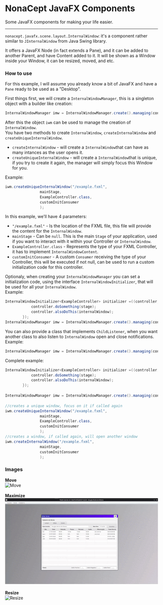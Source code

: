 # NonaCept JavaFX Components

Some JavaFX components for making your life easier.
***
`nonacept.javafx.scene.layout.InternalWindow`: it's a component rather similar to `JInternalWindow` from Java Swing library.

It offers a JavaFX Node (in fact extends a Pane), and it can be added to another Parent, and have Content added to it. It will be shown as a Window inside your Window, it can be resized, moved, and etc.

### How to use
For this example, I will assume you already know a bit of JavaFX and have a `Pane` ready to be used as a "Desktop".

First things first, we will create a `InternalWindowManager`, this is a singleton object with a builder like creation:

```java
InternalWindowManager imw = InternalWindowManager.create().managing(contentPanel);
```
After this the object `iwm` can be used to manage the creation of `InternalWindow`.<br>
You have two methods to create `InternalWindow`, `createInternalWindow` and `createUniqueInternalWindow`.<br>
+ `createInternalWindow` - will create a `InternalWindow`that can have as many intances as the user opens it.<br>
+ `createUniqueInternalWindow` - will create a `InternalWindow`that is unique, if you try to create it again, the manager will simply focus this Window for you.<br>

Example:
```java
iwm.createUniqueInternalWindow("/example.fxml",
                mainStage, 
                ExampleController.class,
                customInitConsumer
                );
```
In this example, we'll have 4 parameters:<br>
+ `"/example.fxml"` - Is the location of the FXML file, this file will provide the content for the `InternalWindow`.<br>
+ `mainStage` - Can be `null`. This is the main `Stage` of your application, used if you want to interact with it within your Controller or `InternalWindow`.<br>
+ `ExampleController.class` - Represents the type of your FXML Controller, it has to implement `InternalWindowContent`.<br>
+ `customInitConsumer` - A custom `Consumer` receiving the type of your Controller, this will be executed if not null, can be used to run a custom initialization code for this controller.<br>

Optionaly, when creating your `InternalWindowManager` you can set a initialization code, using the interface `InternalWindowInitializer`, that will be used for all your `InternalWindow`.<br>
Example:
```java
InternalWindowInitializer<ExampleController> initializer =((controller, stage, internalWindow) -> {
            controller.doSomething(stage);
            controller.alsoDoThis(internalWindow);
        });
InternalWindowManager imw = InternalWindowManager.create().managing(contentPanel).withInitializer(initializer);
```
You can also provide a class that implements `ChildListener`, when you want another class to also listen to `InternalWindow` open and close notifications.<br>
Example:
```java
InternalWindowManager imw = InternalWindowManager.create().managing(contentPanel).withListener(this);
```
Complete example:
```java
InternalWindowInitializer<ExampleController> initializer =((controller, stage, internalWindow) -> {
            controller.doSomething(stage);
            controller.alsoDoThis(internalWindow);
        });

InternalWindowManager imw = InternalWindowManager.create().managing(contentPanel).withListener(this).withInitializer(initializer);

//creates a unique window, focus on it if called again
iwm.createUniqueInternalWindow("/example.fxml",
                mainStage,
                ExampleController.class,
                customInitConsumer
                );
//creates a window, if called again, will open another window
iwm.createInternalWindow("/example.fxml",
                mainStage,
                customInitConsumer
                );

```

### Images
**Move**<br>
![Move](./screen/iw-move.gif)<br>
<br>
**Maximize**<br>
![Maximize](./screen/iw-max.gif)<br>
<br>
**Resize**<br>
![Resize](./screen/iw-resize.gif)